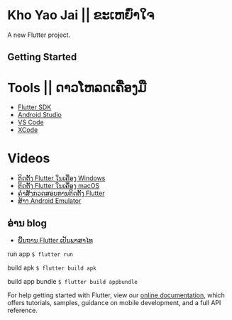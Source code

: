 # Kho Yao Jai || ຂະເຫຍົ່າໃຈ

A new Flutter project.

## Getting Started

# Tools || ດາວໂຫລດເຄື່ອງມື

- [Flutter SDK](https://flutter.dev/docs/get-started/install)
- [Android Studio](https://developer.android.com/studio)
- [VS Code](https://code.visualstudio.com/)
- [XCode](https://developer.apple.com/xcode/)

# Videos

- [ຕິດຕັ້ງ Flutter ໃນເຄື່ອງ Windows](https://www.youtube.com/watch?v=LvJE5468xtg)
- [ຕິດຕັ້ງ Flutter ໃນເຄື່ອງ macOS](https://www.youtube.com/watch?v=_kg_otCgiBM)
- [ຄຳສັ່ງກວດສອບການຕິດຕັ້ງ Flutter](https://www.youtube.com/watch?v=7ucBHSP3lLU)
- [ສ້າງ Android Emulator](https://www.youtube.com/watch?v=7KdGmg4mTpI)
## ອ່ານ blog
- [ພື້ນຖານ Flutter ເປັນພາສາໄທ](https://medium.com/sirisoft/%E0%B8%A1%E0%B8%B2%E0%B8%A3%E0%B8%B9%E0%B9%89%E0%B8%88%E0%B8%B1%E0%B8%81%E0%B8%81%E0%B8%B1%E0%B8%9A-flutter-%E0%B9%80%E0%B8%84%E0%B8%A3%E0%B8%B7%E0%B9%88%E0%B8%AD%E0%B8%87%E0%B8%A1%E0%B8%B7%E0%B8%AD%E0%B8%97%E0%B8%B5%E0%B9%88%E0%B9%83%E0%B8%8A%E0%B9%89%E0%B9%83%E0%B8%99%E0%B8%81%E0%B8%B2%E0%B8%A3%E0%B8%AA%E0%B8%A3%E0%B9%89%E0%B8%B2%E0%B8%87-mobile-application-%E0%B8%97%E0%B8%B5%E0%B9%88%E0%B8%AA%E0%B8%B2%E0%B8%A1%E0%B8%B2%E0%B8%A3%E0%B8%96%E0%B8%A3%E0%B8%AD%E0%B8%87%E0%B8%A3%E0%B8%B1%E0%B8%9A%E0%B9%84%E0%B8%94%E0%B9%89%E0%B8%97%E0%B8%B1%E0%B9%89%E0%B8%87-android-4d9742a8a6d8)



run app
```$ flutter run```

build apk 
```$ flutter build apk```

build app bundle
```$ flutter build appbundle```

For help getting started with Flutter, view our
[online documentation](https://flutter.dev/docs), which offers tutorials,
samples, guidance on mobile development, and a full API reference.
